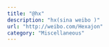 ```yaml
---
title: "@hx"
description: "hx(sina weibo )"
url: "http://weibo.com/Hexajon"
category: "Miscellaneous"
---
```

